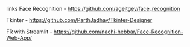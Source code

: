 links
Face Recognition - https://github.com/ageitgey/face_recognition

Tkinter - https://github.com/ParthJadhav/Tkinter-Designer

FR with Streamlit - https://github.com/nachi-hebbar/Face-Recognition-Web-App/
